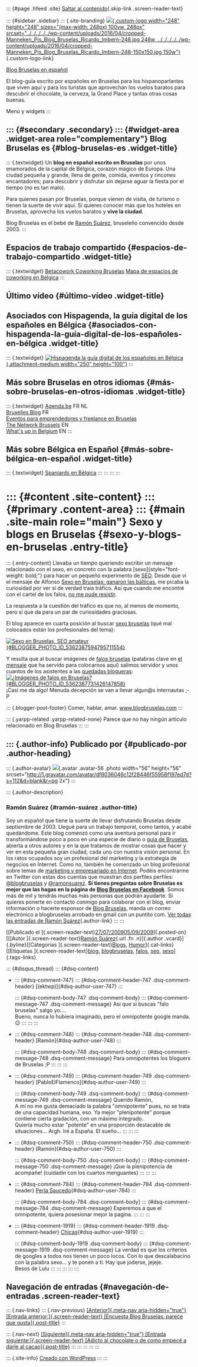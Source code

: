 ::: {#page .hfeed .site}
[Saltar al
contenido](../../../../../index.html?p=383#content){.skip-link
.screen-reader-text}

::: {#sidebar .sidebar}
::: {.site-branding}
[![](../../../../../wp-content/uploads/2016/04/cropped-Manneken_Pis_Blog_Bruselas_Ricardo_Imbern-248.jpg){.custom-logo
width="248" height="248" sizes="(max-width: 248px) 100vw, 248px"
srcset="../../../../../wp-content/uploads/2016/04/cropped-Manneken_Pis_Blog_Bruselas_Ricardo_Imbern-248.jpg 248w, ../../../../../wp-content/uploads/2016/04/cropped-Manneken_Pis_Blog_Bruselas_Ricardo_Imbern-248-150x150.jpg 150w"}](../../../../../index.html){.custom-logo-link}

[Blog Bruselas en español](../../../../../index.html)

El blog-guía escrito por españoles en Bruselas para los hispanoparlantes
que viven aquí y para los turistas que aprovechan los vuelos baratos
para descubrir el chocolate, la cerveza, la Grand Place y tantas otras
cosas buenas.

Menú y widgets
:::

::: {#secondary .secondary}
::: {#widget-area .widget-area role="complementary"}
Blog Bruselas es {#blog-bruselas-es .widget-title}
----------------

::: {.textwidget}
Un **blog en español escrito en Bruselas** por unos enamorados de la
capital de Bélgica, corazón mágico de Europa. Una ciudad pequeña y
grande, llena de gente, comida, eventos y rincones encantadores; para
descubrir y disfrutar sin dejarse aguar la fiesta por el tiempo (no es
tan malo).

Para quienes pasan por Bruselas, porque vienen de visita, de turismo o
tienen la suerte de vivir aquí. Sí quieres conocer más que los hoteles
en Bruselas, aprovecha los vuelos baratos y **vive la ciudad**.

Blog Bruselas es el bebé de [Ramón Suárez](http://www.ramonsuarez.com),
bruseleño convencido desde 2003.
:::

Espacios de trabajo compartido {#espacios-de-trabajo-compartido .widget-title}
------------------------------

::: {.textwidget}
[Betacowork Coworking Bruselas](http://www.betacowork.com) [Mapa de
espacios de coworking en Bélgica](http://coworkingbelgium.com)
:::

Último vídeo {#último-vídeo .widget-title}
------------

Asociados con Hispagenda, la guía digital de los españoles en Bélgica {#asociados-con-hispagenda-la-guía-digital-de-los-españoles-en-bélgica .widget-title}
---------------------------------------------------------------------

::: {.textwidget}
[![Hispagenda,la guía digital de los españoles en
Bélgica](../../../../../wp-content/uploads/2010/04/Hispagenda-250px.gif "Hispagenda, la guía digital de los españoles en Bélgica"){.attachment-medium
width="250" height="100"}](http://www.hispagenda.com)
:::

Más sobre Bruselas en otros idiomas {#más-sobre-bruselas-en-otros-idiomas .widget-title}
-----------------------------------

::: {.textwidget}
[Agenda.be](http://www.agenda.be) FR NL\
[Bruxelles Blog](http://www.bxlblog.be/) FR\
[Eventos para emprendedores y freelance en
Bruselas](http://www.betacowork.com/events/)\
[The Network
Brussels](http://groups.yahoo.com/group/TheNetworkBrussels/) EN\
[What\'s up in Belgium](http://www.whatsupin.be/) EN
:::

Más sobre Bélgica en Español {#más-sobre-bélgica-en-español .widget-title}
----------------------------

::: {.textwidget}
[Spaniards en Bélgica](http://www.spaniards.es/paises/belgica)
:::
:::
:::
:::

::: {#content .site-content}
::: {#primary .content-area}
::: {#main .site-main role="main"}
Sexo y blogs en Bruselas {#sexo-y-blogs-en-bruselas .entry-title}
========================

::: {.entry-content}
Llevaba un tiempo queriendo escribir un mensaje relacionado con el sexo,
en concreto con la palabra [sexo]{style="font-weight: bold;"} para hacer
un pequeño experimento de [SEO](http://es.wikipedia.org/wiki/SEO). Desde
que vi el mensaje de Alfonso [Sexo en Bruselas: ganaron las
bálticas](http://www.google.be/url?sa=t&source=web&ct=res&cd=2&url=http%3A%2F%2Fcanalbruselas.blogspot.com%2F2008%2F11%2Fsexo-en-bruselas-ganaron-las-blticas.html&ei=7wFrSunnLYKd_AbSntmdCw&usg=AFQjCNGokFqSn1qorvfqlDktOS39S-E-yA&sig2=-wN5c-8hdt8ZwrA9GBzK2g),
me picaba la curiosidad por ver sí de verdad traía tráfico. Así que
cuando me encontré con el cartel de los falos, [no me pude
resistir](http://www.blogbruselas.com/2009/07/falos-deportivos-en-bruselas-no-es-sexo.html).

La respuesta a la cuestión del tráfico es que no, al menos de momento,
pero sí que da para un par de curiosidades graciosas.

El blog aparece en cuarta posición al buscar [sexo
bruselas](http://www.google.be/search?hl=fr&safe=off&num=10&q=sexo+bruselas&btnG=Rechercher&meta=)
(qué mal colocados están los profesionales del tema):

[![Sexo en Bruselas, SEO
amateur](http://3.bp.blogspot.com/_m9ESRqvSnjc/SmsHGzfCfEI/AAAAAAAACsM/EJByujj3ZUQ/s400/Blog_sexo_bruselas_en_Google.png){#BLOGGER_PHOTO_ID_5362387594795711554}](http://3.bp.blogspot.com/_m9ESRqvSnjc/SmsHGzfCfEI/AAAAAAAACsM/EJByujj3ZUQ/s1600-h/Blog_sexo_bruselas_en_Google.png)

Y resulta que al buscar imágenes de [falos
bruselas](http://images.google.be/images?hl=fr&safe=off&num=10&q=falos%20bruselas&um=1&ie=UTF-8&sa=N&tab=wi)
(palabras clave en [el
mensaje](http://www.blogbruselas.com/2009/07/falos-deportivos-en-bruselas-no-es-sexo.html)
que ha servido para colocarnos aquí) salimos servidor y unos cuantos de
los asistentes a las [quedadas
blogueras](http://www.blogbruselas.com/2009/05/quedada-aperitivo-bloguero-en-bruselas.html):\
[![¿Imágenes de falos en
Bruselas?](http://2.bp.blogspot.com/_m9ESRqvSnjc/SmsHOweRfhI/AAAAAAAACsU/V9gPEVPY4BQ/s400/falos+bruselas+-+Google+Images.png){#BLOGGER_PHOTO_ID_5362387731426147858}](http://2.bp.blogspot.com/_m9ESRqvSnjc/SmsHOweRfhI/AAAAAAAACsU/V9gPEVPY4BQ/s1600-h/falos+bruselas+-+Google+Images.png)\
¡Casi me da algo! Menuda decepción se van a llevar algun\@s internautas
;-P

::: {.blogger-post-footer}
Comer, hablar, amar. www.blogbruselas.com
:::

::: {.yarpp-related .yarpp-related-none}
Parece que no hay ningún artículo relacionado en Blog Bruselas
:::
:::

::: {.author-info}
Publicado por {#publicado-por .author-heading}
-------------

::: {.author-avatar}
![](http://1.gravatar.com/avatar/df8036046c12f28446f55958f197ed7d?s=56&d=blank&r=pg){.avatar
.avatar-56 .photo width="56" height="56"
srcset="http://1.gravatar.com/avatar/df8036046c12f28446f55958f197ed7d?s=112&d=blank&r=pg 2x"}
:::

::: {.author-description}
### Ramón Suárez {#ramón-suárez .author-title}

Soy un español que tiene la suerte de llevar disfrutando Bruselas desde
septiembre de 2003. Llegué para un trabajo temporal, como tantos, y
acabé quedándome. Este blog comenzó como una aventura personal para ir
transformándose poco a poco en una especie de diario o [guía de
Bruselas](../../../../../index.html), abierta a otros autores y en la
que tratamos de mostrar cosas que hacer y ver en esta pequeña gran
ciudad, cada uno con nuestra visión personal. En los ratos ocupados soy
un profesional del marketing y la estrategia de negocios en Internet.
Como no, también he comenzado un blog profesional sobre temas de
[marketing y empresariado en Internet](http://ramonsuarez.com). Podéis
encontrarme en Twitter con estas dos cuentas que muestran dos perfiles
perfiles: [\@blogbruselas](http://twitter.com/blogbruselas) y
[\@ramonsuarez](http://twitter.com/ramonsuarez). **Sí tienes preguntas
sobre Bruselas es mejor que las hagas en la página de [Blog Bruselas en
Facebook](http://www.facebook.com/blogbruselas)**. Somos más de mil y
tendrás muchas más personas que podrán ayudarte. Si quieres ponerte en
contacto conmigo para colaborar con el blog, enviar información o
hacerte esponsor de [Blog Bruselas](../../../../../index.html), manda un
correo electrónico a blogbruselas arrobado en gmail con un puntito com.
[Ver todas las entradas de Ramón
Suárez](../../../../2010/04/30/index.html?author=2){.author-link}
:::
:::

[[Publicado el
]{.screen-reader-text}[27/07/200905/09/2009](../../../../../index.html?p=383)]{.posted-on}[[[Autor
]{.screen-reader-text}[Ramón
Suárez](../../../../2010/04/30/index.html?author=2){.url .fn
.n}]{.author .vcard}]{.byline}[[Categorías
]{.screen-reader-text}[Blogs](../../../../category/blogs/index.html),
[Humor](../../../../category/humor/index.html)]{.cat-links}[[Etiquetas
]{.screen-reader-text}[blog](../../../../tag/blog/index.html),
[blogbruselas](../../../../tag/blogbruselas/index.html),
[falos](../../../../tag/falos/index.html),
[seo](../../../../tag/seo/index.html),
[sexo](../../../../tag/sexo/index.html)]{.tags-links}

::: {#disqus_thread}
::: {#dsq-content}
-   ::: {#dsq-comment-747}
    ::: {#dsq-comment-header-747 .dsq-comment-header}
    [(ektwp)]{#dsq-author-user-747}
    :::

    ::: {#dsq-comment-body-747 .dsq-comment-body}
    ::: {#dsq-comment-message-747 .dsq-comment-message}
    Asi que si buscas \"falo bruselas\" salgo yo....\
    Bueno, nunca lo hubiera imaginado, pero el omnipotente google manda.
    😉
    :::
    :::
    :::

-   ::: {#dsq-comment-748}
    ::: {#dsq-comment-header-748 .dsq-comment-header}
    [Ramón]{#dsq-author-user-748}
    :::

    ::: {#dsq-comment-body-748 .dsq-comment-body}
    ::: {#dsq-comment-message-748 .dsq-comment-message}
    Para omnipotentes los bloguers de Bruselas ;P
    :::
    :::
    :::

-   ::: {#dsq-comment-749}
    ::: {#dsq-comment-header-749 .dsq-comment-header}
    [PabloElFlamenco]{#dsq-author-user-749}
    :::

    ::: {#dsq-comment-body-749 .dsq-comment-body}
    ::: {#dsq-comment-message-749 .dsq-comment-message}
    Querido Ramón,\
    A mí no me gusta demaciado la palabra \"omnipotente\" pues, no se
    trata de una capacidad humana, eso. Ya mejor \"plenipotente\" porque
    contiene cierta gradación, con un máximo integrado.\
    Quiería mucho estar \"potente\" en una proporción destacable de
    situaciones... Argh. Iré a España. El sueño...
    :::
    :::
    :::

-   ::: {#dsq-comment-750}
    ::: {#dsq-comment-header-750 .dsq-comment-header}
    [Ramón]{#dsq-author-user-750}
    :::

    ::: {#dsq-comment-body-750 .dsq-comment-body}
    ::: {#dsq-comment-message-750 .dsq-comment-message}
    ¡Que la plenipotencia de acompañe! (cuidadín con los cuartos
    menguantes)
    :::
    :::
    :::

-   ::: {#dsq-comment-784}
    ::: {#dsq-comment-header-784 .dsq-comment-header}
    [Perla
    Saucedo](http://www.gdiefectivo.com/?ID=liliangomez){#dsq-author-user-784}
    :::

    ::: {#dsq-comment-body-784 .dsq-comment-body}
    ::: {#dsq-comment-message-784 .dsq-comment-message}
    Esperemos a que el omnipotente, quiera posesionar mejor la pagina.
    :::
    :::
    :::

-   ::: {#dsq-comment-1919}
    ::: {#dsq-comment-header-1919 .dsq-comment-header}
    [Chicas](http://www.tusexycam.com){#dsq-author-user-1919}
    :::

    ::: {#dsq-comment-body-1919 .dsq-comment-body}
    ::: {#dsq-comment-message-1919 .dsq-comment-message}
    La verdad es que los criterios de googles a todos nos tienen un poco
    locos. Con lo que descalabacino con la palabra sexo... y te ponen a
    ti. Hay que joderse, jejeje.\
    Besos de Lulu
    :::
    :::
    :::
:::
:::

Navegación de entradas {#navegación-de-entradas .screen-reader-text}
----------------------

::: {.nav-links}
::: {.nav-previous}
[[Anterior]{.meta-nav aria-hidden="true"} [Entrada
anterior:]{.screen-reader-text} [Encuesta Blog Bruselas: parece que
gusta]{.post-title}](../../../../../index.html?p=382)
:::

::: {.nav-next}
[[Siguiente]{.meta-nav aria-hidden="true"} [Entrada
siguiente:]{.screen-reader-text} [Adicto al chocolate o de como empecé a
darle al cacao]{.post-title}](../../../../../index.html?p=384)
:::
:::
:::
:::
:::

::: {.site-info}
[Creado con WordPress](https://es.wordpress.org/)
:::
:::
